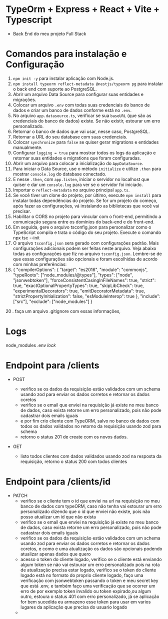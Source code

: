 
# TypeOrm + Express + React + Vite + Typescript
- Back End do meu projeto Full Stack
# Comandos para instalação e Configuração
1. `npm init -y` para instalar aplicação com Node.js.
2. `npm install typeorm reflect-metadata @nestjs/typeorm pg` para instalar o back end com suporte ao PostgreSQL.
3. Abrir um arquivo Data Source para configurar suas entidades e migrações.
4. Colocar um arquivo `.env` com todas suas credenciais do banco de dados e criar um banco de dados conforme está no `.env`.
5. No arquivo `app.datasource.ts`, verificar se sua `baseURL` (que são as credenciais do banco de dados) existe. Se não existir, estourar um erro personalizado.
7. Retornar o banco de dados que vai usar, nesse caso, PostgreSQL.
8. Retornar a URL do seu database com suas credenciais.
9. Colocar `synchronize` para `false` se quiser gerar migrations e entidades manualmente.
10. Configurar `logging = true` para mostrar todos os logs da aplicação e retornar suas entidades e migrations que foram configuradas.
11. Abrir um arquivo para colocar a inicialização do `AppDataSource`.
12. Para iniciar o Data Source, use o método `initialize` e utilize `.then` para mostrar `console.log` do database conectado.
13. E nesse `.then`, com `app.listen`, iniciar o servidor no localhost que quiser e dar um `console.log` para ver se o servidor foi iniciado.
14. Importar o `reflect-metadata` no arquivo principal `app.ts`.
15. Se você tiver um clone do projeto, por último, execute `npm install` para instalar todas dependências do projeto. Se for um projeto do começo, após fazer as configurações, vá instalando as bibliotecas que você vai precisar.
16. Habilitar o CORS no projeto para vincular com o front-end, permitindo a comunicação segura entre os domínios do back-end e do front-end.
17.  Em seguida, gere o arquivo tsconfig.json para personalizar como o TypeScript compila e trata o código do seu projeto. Execute o comando npx tsc --init
18.   O arquivo `tsconfig.json` sera gerado com configurações padrão. Mais configurações adicionais podem ser feitas neste arquivo. Veja abaixo todas as configurações que fiz no arquivo `tsconfig.json`. Lembre-se de que essas configurações são opcionais e foram escolhidas de acordo com minhas preferências:
19.   {
  "compilerOptions": {
    "target": "es2016",
    "module": "commonjs",
    "typeRoots": ["node_modules/@types"],
    "types": ["node", "jsonwebtoken"],
    "forceConsistentCasingInFileNames": true,
    "strict": true,
    "exactOptionalPropertyTypes": true,
    "skipLibCheck": true,
    "experimentalDecorators": true,
    "emitDecoratorMetadata": true,
    "strictPropertyInitialization": false,
    "esModuleInterop": true
  },
  "include": ["src"],
  "exclude": ["node_modules"]
}

20 . faça um arquivo .gitignore com essas informações,
# Logs
node_modules
.env
*lock*
    
# Endpoint para /clients
- POST
  - verifico se os dados da requisição estão validados com um schema usando zod para enviar os dados corretos e retornar os dados coretos
  - verifico se o email que enviei na requisição já existe no meu banco de dados, caso exista retorne um erro personalizado, pois não pode cadastrar dois emails iguais
  - e por fim crio cliente com TypeORM, salvo no banco de dados com todos os dados validados no retorno da requisição usando zod para schema
  -  retorno o status 201 de create com os novos dados.

- GET
  - listo todos clientes com dados validados usando zod na resposta da requisição, retorno o status 200 com todos clientes
 
# Endpoint para /clients/id
 - PATCH
    - verifico se o cliente tem o id que enviei na url na requisição no meu banco de dados com typeORM, caso não tenha vai estourar um erro personalizado dizendo que o id que enviei não existe, pois não posso atualizar um id que não exista
    - verifico se o email que enviei na requisição já existe no meu banco de dados, caso exista retorne um erro personalizado, pois não pode cadastrar dois emails iguais
    -  verifico se os dados da requisição estão validados com um schema usando zod para enviar os dados corretos e retornar os dados coretos, e como e uma atualização os dados são opcionais podendo atualizar apenas dados que quero
    -  acesso o token do cliente logado, verifico se o cliente está enviando algum token se não vai estourar um erro personalizado pois na
   rota de atualização precisa estar logado, verifico se o token do cliente logado está no formato do proprio cliente logado, faço uma verificação com jsonwebtoken passando o token e meu secret key que está .env, e também faço uma verificação que se ocorrer um erro de  por exemplo token invalido ou token expirado,ou algum outro, estoura o status 401 com erro personalizado, já se aplicação for bem sucedida
eu armazeno esse token para usar em varios lugares da aplicação que precisa do usuario logado
    -
     




 
 
